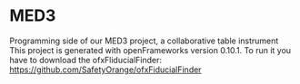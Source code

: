 # MED3
Programming side of our MED3 project, a collaborative table instrument
This project is generated with openFrameworks version 0.10.1.
To run it you have to download the ofxFliducialFinder: https://github.com/SafetyOrange/ofxFiducialFinder
